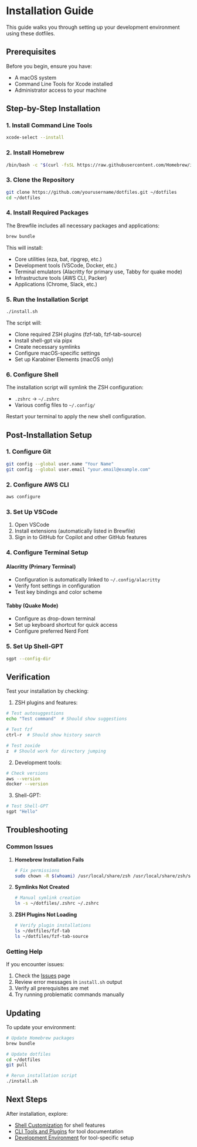 # Installation Guide

This guide walks you through setting up your development environment using these dotfiles.

## Prerequisites

Before you begin, ensure you have:
- A macOS system
- Command Line Tools for Xcode installed
- Administrator access to your machine

## Step-by-Step Installation

### 1. Install Command Line Tools

```bash
xcode-select --install
```

### 2. Install Homebrew

```bash
/bin/bash -c "$(curl -fsSL https://raw.githubusercontent.com/Homebrew/install/HEAD/install.sh)"
```

### 3. Clone the Repository

```bash
git clone https://github.com/yourusername/dotfiles.git ~/dotfiles
cd ~/dotfiles
```

### 4. Install Required Packages

The Brewfile includes all necessary packages and applications:

```bash
brew bundle
```

This will install:
- Core utilities (eza, bat, ripgrep, etc.)
- Development tools (VSCode, Docker, etc.)
- Terminal emulators (Alacritty for primary use, Tabby for quake mode)
- Infrastructure tools (AWS CLI, Packer)
- Applications (Chrome, Slack, etc.)

### 5. Run the Installation Script

```bash
./install.sh
```

The script will:
- Clone required ZSH plugins (fzf-tab, fzf-tab-source)
- Install shell-gpt via pipx
- Create necessary symlinks
- Configure macOS-specific settings
- Set up Karabiner Elements (macOS only)

### 6. Configure Shell

The installation script will symlink the ZSH configuration:
- `.zshrc` → `~/.zshrc`
- Various config files to `~/.config/`

Restart your terminal to apply the new shell configuration.

## Post-Installation Setup

### 1. Configure Git

```bash
git config --global user.name "Your Name"
git config --global user.email "your.email@example.com"
```

### 2. Configure AWS CLI

```bash
aws configure
```

### 3. Set Up VSCode

1. Open VSCode
2. Install extensions (automatically listed in Brewfile)
3. Sign in to GitHub for Copilot and other GitHub features

### 4. Configure Terminal Setup

#### Alacritty (Primary Terminal)
- Configuration is automatically linked to `~/.config/alacritty`
- Verify font settings in configuration
- Test key bindings and color scheme

#### Tabby (Quake Mode)
- Configure as drop-down terminal
- Set up keyboard shortcut for quick access
- Configure preferred Nerd Font

### 5. Set Up Shell-GPT

```bash
sgpt --config-dir
```

## Verification

Test your installation by checking:

1. ZSH plugins and features:
```bash
# Test autosuggestions
echo "Test command"  # Should show suggestions

# Test fzf
ctrl-r  # Should show history search

# Test zoxide
z  # Should work for directory jumping
```

2. Development tools:
```bash
# Check versions
aws --version
docker --version
```

3. Shell-GPT:
```bash
# Test Shell-GPT
sgpt "Hello"
```

## Troubleshooting

### Common Issues

1. **Homebrew Installation Fails**
   ```bash
   # Fix permissions
   sudo chown -R $(whoami) /usr/local/share/zsh /usr/local/share/zsh/site-functions
   ```

2. **Symlinks Not Created**
   ```bash
   # Manual symlink creation
   ln -s ~/dotfiles/.zshrc ~/.zshrc
   ```

3. **ZSH Plugins Not Loading**
   ```bash
   # Verify plugin installations
   ls ~/dotfiles/fzf-tab
   ls ~/dotfiles/fzf-tab-source
   ```

### Getting Help

If you encounter issues:
1. Check the [Issues](../../issues) page
2. Review error messages in `install.sh` output
3. Verify all prerequisites are met
4. Try running problematic commands manually

## Updating

To update your environment:

```bash
# Update Homebrew packages
brew bundle

# Update dotfiles
cd ~/dotfiles
git pull

# Rerun installation script
./install.sh
```

## Next Steps

After installation, explore:
- [Shell Customization](shell-customization.md) for shell features
- [CLI Tools and Plugins](cli-tools-and-plugins.md) for tool documentation
- [Development Environment](development-environment.md) for tool-specific setup
